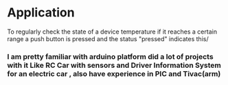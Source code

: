 
# Application
To regularly check the state of a device temperature if it reaches a certain range a push button is pressed and the status "pressed" indicates this/

### I am pretty familiar with arduino platform did a lot of projects with it Like RC Car with sensors and Driver Information System for an electric car , also have experience in PIC and Tivac(arm)
